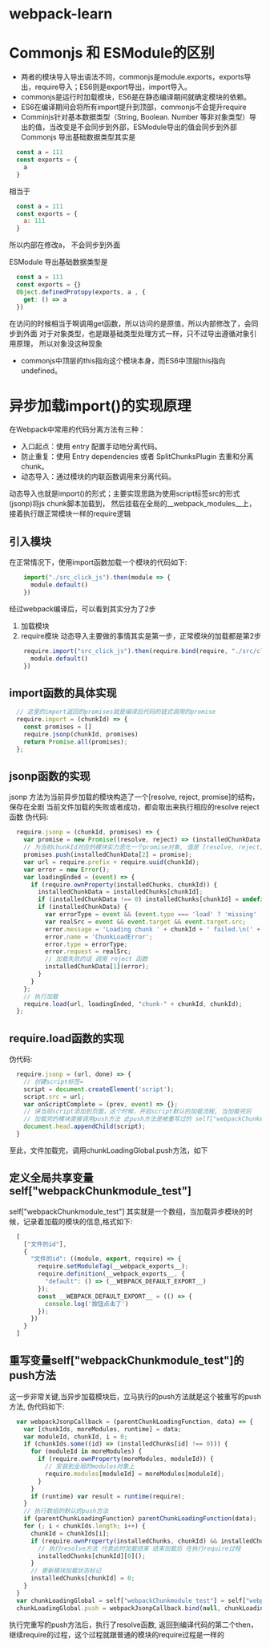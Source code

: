 # webpack-learn


# Commonjs 和 ESModule的区别

- 两者的模块导入导出语法不同，commonjs是module.exports，exports导出，require导入；ES6则是export导出，import导入。
- commonjs是运行时加载模块，ES6是在静态编译期间就确定模块的依赖。
- ES6在编译期间会将所有import提升到顶部，commonjs不会提升require
- Comminjs针对基本数据类型（String, Boolean. Number 等非对象类型）导出的值，当改变是不会同步到外部，ESModule导出的值会同步到外部
Commonjs 导出基础数据类型其实是
```javascript
  const a = 111
  const exports = {
    a
  }
```
相当于
```javascript
  const a = 111
  const exports = {
    a: 111
  }
```
所以内部在修改a， 不会同步到外面

ESModule 导出基础数据类型是
```javascript
  const a = 111
  const exports = {}
  Object.definedProtopy(exports, a , {
    get: () => a
  })
```
在访问的时候相当于啊调用get函数，所以访问的是原值，所以内部修改了，会同步到外面
对于对象类型，也是跟基础类型处理方式一样，只不过导出遵循对象引用原理， 所以对象没这种现象

- commonjs中顶层的this指向这个模块本身，而ES6中顶层this指向undefined。

# 异步加载import()的实现原理

在Webpack中常用的代码分离方法有三种：
- 入口起点：使用 entry 配置手动地分离代码。
- 防止重复：使用 Entry dependencies 或者 SplitChunksPlugin 去重和分离 chunk。
- 动态导入：通过模块的内联函数调用来分离代码。

动态导入也就是import()的形式；主要实现思路为使用script标签src的形式(jsonp)将js chunk脚本加载到，
然后挂载在全局的__webpack_modules__上，接着执行跟正常模块一样的require逻辑

## 引入模块
在正常情况下，使用import函数加载一个模块的代码如下:
```javascript
    import("./src_click_js").then(module => {
      module.default()
    })
```
经过webpack编译后，可以看到其实分为了2步
1. 加载模块
2. require模块
动态导入主要做的事情其实是第一步，正常模块的加载都是第2步
```javascript
    require.import("src_click_js").then(require.bind(require, "./src/click.js")).then(module => {
      module.default()
    })
```

## import函数的具体实现

```javascript
  // 这里的import返回的promises就是编译后代码的链式调用的promise 
  require.import = (chunkId) => {
    const promises = []
    require.jsonp(chunkId, promises)
    return Promise.all(promises);
  };
```
## jsonp函数的实现
jsonp 方法为当前异步加载的模块构造了一个[resolve, reject, promise]的结构，保存在全剧
当前文件加载的失败或者成功，都会取出来执行相应的resolve reject函数
伪代码:
```javascript
  require.jsonp = (chunkId, promises) => {
    var promise = new Promise((resolve, reject) => (installedChunkData = installedChunks[chunkId] = [resolve, reject]));
    // 为当前chunkId对应的模块实力恶化一个promise对象, 值是 [resolve, reject, promise]
    promises.push(installedChunkData[2] = promise);
    var url = require.prefix + require.uuid(chunkId);
    var error = new Error();
    var loadingEnded = (event) => {
      if (require.ownProperty(installedChunks, chunkId)) {
        installedChunkData = installedChunks[chunkId];
        if (installedChunkData !== 0) installedChunks[chunkId] = undefined;
        if (installedChunkData) {
          var errorType = event && (event.type === 'load' ? 'missing' : event.type);
          var realSrc = event && event.target && event.target.src;
          error.message = 'Loading chunk ' + chunkId + ' failed.\n(' + errorType + ': ' + realSrc + ')';
          error.name = 'ChunkLoadError';
          error.type = errorType;
          error.request = realSrc;
          // 加载失败的话 调用 reject 函数
          installedChunkData[1](error);
        }
      }
    };
    // 执行加载
    require.load(url, loadingEnded, "chunk-" + chunkId, chunkId);
  };
```

## require.load函数的实现
伪代码:
```javascript
  require.jsonp = (url, done) => {
    // 创建script标签=
    script = document.createElement('script');
    script.src = url;
    var onScriptComplete = (prev, event) => {};
    // 讲当前script添加到页面，这个时候，开启script默认的加载流程, 当加载完后 
    // 加载完的模块直接调用push方法 此push方法是被重写过的 self["webpackChunkmodule_test"].push方法
    document.head.appendChild(script);
  }
```
至此，文件加载完，调用chunkLoadingGlobal.push方法，如下

## 定义全局共享变量self["webpackChunkmodule_test"]

self["webpackChunkmodule_test"] 其实就是一个数组，当加载异步模块的时候，记录着加载的模块的信息,格式如下:

```javascript
  [
    ["文件的id"],
    {
      "文件的id": ((module, export, require) => {
        require.setModuleTag(__webpack_exports__);
        require.definition(__webpack_exports__, {
          "default": () => (__WEBPACK_DEFAULT_EXPORT__)
        });
        const __WEBPACK_DEFAULT_EXPORT__ = (() => {
          console.log('按钮点击了')
        });
      })
    }
  ]
```

## 重写变量self["webpackChunkmodule_test"]的push方法
这一步非常关键,当异步加载模块后，立马执行的push方法就是这个被重写的push方法, 伪代码如下:
```javascript
  var webpackJsonpCallback = (parentChunkLoadingFunction, data) => {
    var [chunkIds, moreModules, runtime] = data;
    var moduleId, chunkId, i = 0;
    if (chunkIds.some((id) => (installedChunks[id] !== 0))) {
      for (moduleId in moreModules) {
        if (require.ownProperty(moreModules, moduleId)) {
          // 安装到全局的modules对象上 
          require.modules[moduleId] = moreModules[moduleId];
        }
      }
      if (runtime) var result = runtime(require);
    }
    // 执行数组的默认的push方法
    if (parentChunkLoadingFunction) parentChunkLoadingFunction(data);
    for (; i < chunkIds.length; i++) {
      chunkId = chunkIds[i];
      if (require.ownProperty(installedChunks, chunkId) && installedChunks[chunkId]) {
        // 执行resolve方法 代表此时加载结束 结束加载后 在执行require过程 
        installedChunks[chunkId][0]();
      }
      // 更新模块加载状态标记
      installedChunks[chunkId] = 0;
    }
  }
  var chunkLoadingGlobal = self["webpackChunkmodule_test"] = self["webpackChunkmodule_test"] || [];
  chunkLoadingGlobal.push = webpackJsonpCallback.bind(null, chunkLoadingGlobal.push.bind(chunkLoadingGlobal));
```

执行完重写的push方法后，执行了resolve函数, 返回到编译代码的第二个then，继续require的过程，这个过程就跟普通的模块的require过程是一样的

